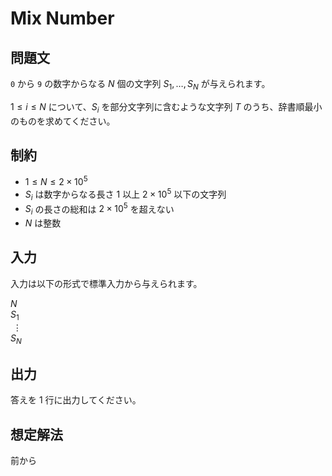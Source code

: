 # Mix Number

## 問題文

`0` から `9` の数字からなる $N$ 個の文字列 $S_1, \dots, S_N$ が与えられます。

$1 \le i \le N$ について、$S_i$ を部分文字列に含むような文字列 $T$ のうち、辞書順最小のものを求めてください。

## 制約

- $1 \le N \le 2 \times 10^5$
- $S_i$ は数字からなる長さ $1$ 以上 $2 \times 10^5$ 以下の文字列
- $S_i$ の長さの総和は $2 \times 10^5$ を超えない
- $N$ は整数

## 入力

入力は以下の形式で標準入力から与えられます。

<div class="code-math">

$N$ \
$S_1$ \
$\ \vdots$ \
$S_N$

</div>

## 出力

答えを $1$ 行に出力してください。

## 想定解法

前から
